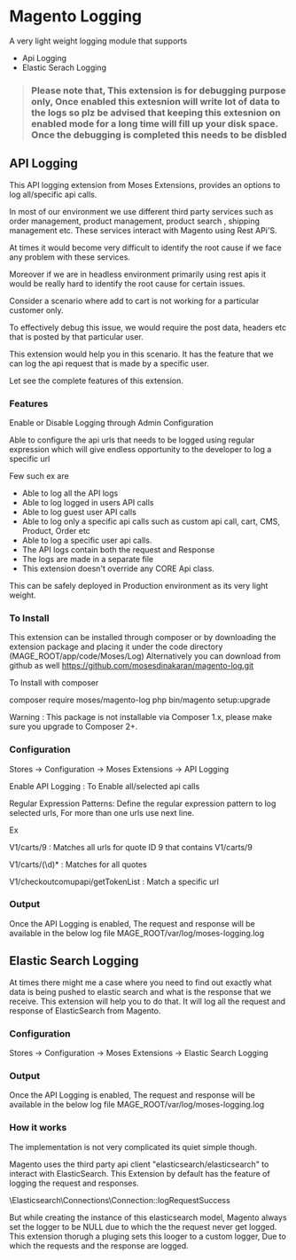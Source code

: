 # Magento Logging

A very light weight logging module that supports
- Api Logging
- Elastic Serach Logging



> ### Please note that, This extension is for debugging purpose only, Once enabled this extesnion will write lot of data to the logs so plz be advised that keeping this extesnion on enabled mode for a long time will fill up your disk space. Once the debugging is completed this needs to be disbled


## API Logging

This API logging extension from Moses Extensions, provides an options to log all/specific api calls.

In most of our environment we use different third party services such as order management, product management, product search , shipping management etc. These services interact with Magento using Rest APi'S. 

At times it would become very difficult to identify the root cause if we face any problem with these services.

Moreover if we are in headless environment primarily using rest apis it would be really hard to identify the root cause for certain issues. 

Consider a scenario where add to cart is not working for a particular customer only. 

To effectively debug this issue, we would require the post data, headers etc that is posted by that particular user.

This extension would help you in this scenario. It has the feature that we can log the api request that is made by a specific user.

Let see the complete features of this extension.

### Features
Enable or Disable Logging through Admin Configuration

Able to configure the api urls that needs to be logged using regular expression which will give endless opportunity to the developer to log a specific url

Few such ex are

- Able to log all the API logs
- Able to log logged in users API calls
- Able to log guest user API calls
- Able to log only a specific api calls such as custom api call, cart, CMS, Product, Order etc
- Able to log a specific user api calls.
- The API logs contain both the request and Response
- The logs are made in a separate file 
- This extension doesn't override any CORE Api class.

This can be safely deployed in Production environment as its very light weight.

### To Install

This extension can be installed through composer or by downloading the extension package and placing it under the code directory (MAGE_ROOT/app/code/Moses/Log)
Alternatively you can download from github as well https://github.com/mosesdinakaran/magento-log.git

To Install with composer

composer require moses/magento-log
php bin/magento setup:upgrade

Warning : This package is not installable via Composer 1.x, please make sure you upgrade to Composer 2+.

### Configuration
Stores -> Configuration -> Moses Extensions -> API Logging

Enable API Logging : To Enable all/selected api calls

Regular Expression Patterns: Define the regular expression pattern to log selected urls, For more than one urls use next line.

Ex

V1/carts/9 :  Matches all urls for quote ID 9 that contains V1/carts/9

V1/carts/(\d)* : Matches for all quotes

V1/checkoutcomupapi/getTokenList : Match a specific url

### Output

Once the API Logging is enabled, The request and response will be available in the below log file
MAGE_ROOT/var/log/moses-logging.log

## Elastic Search Logging

At times there might me a case where you need to find out exactly what data is being pushed to elastic search and what is the response that we receive.
This extension will help you to do that.
It will log all the request and response of ElasticSearch from Magento.

### Configuration
Stores -> Configuration -> Moses Extensions -> Elastic Search Logging

### Output

Once the API Logging is enabled, The request and response will be available in the below log file
MAGE_ROOT/var/log/moses-logging.log

### How it works
The implementation is not very complicated its quiet simple though.

Magento uses the third party api client "elasticsearch/elasticsearch" to interact with ElasticSearch. This Extension by default has the feature of logging the request and responses.

\Elasticsearch\Connections\Connection::logRequestSuccess

But while creating the instance of this elasticsearch model, Magento always set the logger to be NULL due to which the the request never get logged.
This extension thorugh a pluging sets this looger to a custom logger, Due to which the requests and the response are logged.


